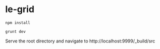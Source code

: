 # le-grid

```shell
npm install

grunt dev
```

Serve the root directory and navigate to http://localhost:9999/_build/src
